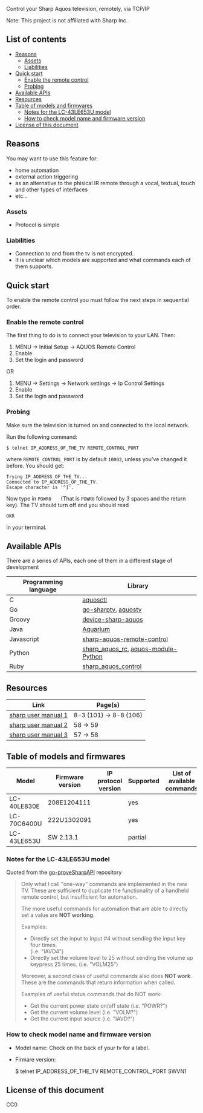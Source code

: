 Control your Sharp Aquos television, remotely, via TCP/IP

Note: This project is not affiliated with Sharp Inc.

## List of contents

- [Reasons](index.html#reasons)
  - [Assets](index.html#assets)
  - [Liabilities](index.html#liabilities)
- [Quick start](index.html#quick-start)
  - [Enable the remote control](index.html#enable-the-remote-control)
  - [Probing](index.html#probing)
- [Available APIs](index.html#available-apis)
- [Resources](index.html#resources)
- [Table of models and firmwares](index.html#table-of-models-and-firmwares)
  - [Notes for the LC-43LE653U model](index.html#notes-for-the-lc-43le653u-model)
  - [How to check model name and firmware version](index.html#how-to-check-model-name-and-firmware-version)
- [License of this document](index.html#license-of-this-document)

## Reasons

You may want to use this feature for:

- home automation
- external action triggering
- as an alternative to the phisical IR remote
  through a vocal, textual, touch and other types of interfaces
- etc...

### Assets

- Protocol is simple

### Liabilities

- Connection to and from the tv is not encrypted.
- It is unclear which models are supported and what commands each of them 
  supports.

## Quick start

To enable the remote control you must follow the next steps in sequential 
order.

### Enable the remote control

The first thing to do is to connect your television to your
LAN. Then:

1. MENU -> Initial Setup -> AQUOS Remote Control
2. Enable
3. Set the login and password

OR

1. MENU -> Settings -> Network settings -> Ip Control Settings
2. Enable 
3. Set the login and password

### Probing

Make sure the television is turned on and connected to the local network.

Run the following command:

```shell
$ telnet IP_ADDRESS_OF_THE_TV REMOTE_CONTROL_PORT
```

where `REMOTE_CONTROL_PORT` is by default `10002`, unless you've changed it 
before. You should get:

    Trying IP_ADDRESS_OF_THE_TV...
    Connected to IP_ADDRESS_OF_THE_TV.
    Escape character is '^]'.

Now type in `POWR0   ` (That is `POWR0` followed by 3 spaces and the return 
key). The TV should turn off and you should read

    OKR

in your terminal.

## Available APIs

There are a series of APIs, each one of them in a different stage of 
development 

| Programming language | Library |
|----------------------|---------|
| C | [aquosctl](https://github.com/jdwhite/aquosctl) |
| Go | [go-sharptv](https://github.com/golliher/go-sharptv),  [aquostv](https://github.com/tknhs/aquostv) |
| Groovy | [device-sharp-aquos](https://github.com/KristopherKubicki/device-sharp-aquos) |
| Java | [Aquarium](https://github.com/kfriede/Aquarium) |
| Javascript | [sharp-aquos-remote-control](https://github.com/benburkhart1/sharp-aquos-remote-control) |
| Python | [sharp_aquos_rc](https://github.com/sharp-aquos-remote-control/sharp_aquos_rc),  [aquos-module-Python](https://github.com/thehappydinoa/aquos-module-Python) |
| Ruby | [sharp_aquos_control](https://github.com/zxjinn/sharp_aquos_control) |

## Resources

| Link | Page(s) |
|------|---------|
| [sharp user manual 1](http://files.sharpusa.com/Downloads/ForHome/HomeEntertainment/LCDTVs/Manuals/2014_TV_OM.pdf) | 8-3 (101) -> 8-8 (106) |
| [sharp user manual 2](http://www.sharp.co.uk/cps/rde/xbcr/documents/documents/om/11_lcd-tv/LC40-46LE830E-RU-LE831E-RU_OM_GB.pdf) | 58 -> 59 |
| [sharp user manual 3](http://files.sharpusa.com/Downloads/ForHome/HomeEntertainment/LCDTVs/Manuals/mon_man_LC70LE640U_LC60LE640U_LC52LE640U_LC70C6400U_LC60C6400U_LC52C6400U_LC80LE633U.pdf) | 57 -> 58|

## Table of models and firmwares

| Model       | Firmware version | IP protocol version | Supported | List of available commands |
|-------------|------------------|---------------------|-----------|----------------------------|
| LC-40LE830E | 208E1204111      |                     |  yes      |                            |
| LC-70C6400U | 222U1302091      |                     |  yes      |                            |
| LC-43LE653U | SW 2.13.1        |                     |  partial  |                            |

### Notes for the LC-43LE653U model

Quoted from the
[go-proveSharpAPI](https://github.com/golliher/go-proveSharpAPI/blob/master/report%20to%20sharp.md)
repository

> Only what I call "one-way" commands are implemented in the new TV.  These are 
> sufficient to duplicate the functionality of a handheld remote control, but 
> insufficient for automation.
>
> The more useful commands for automation that are able to directly set a value 
> are **NOT working**.
>
> Examples:
>
> - Directly set the input to input #4 without sending the input key four times.    
> (i.e.   "IAVD4")
> - Directly set the volume level to 25 without sending the volume up keypress 25 
> times. (i.e. "VOLM25")
> 
> Moreover, a second class of useful commands also does **NOT work**.  These 
> are the commands that return information when called.
>
> Examples of useful status commands that do NOT work:
>
> - Get the current power state on/off state (i.e. "POWR?")
> - Get the current volume level (i.e. "VOLM?")
> - Get the current input source (i.e. "IAVD?")

### How to check model name and firmware version

- Model name: Check on the back of your tv for a label.

- Firmare version:

    $ telnet IP_ADDRESS_OF_THE_TV REMOTE_CONTROL_PORT
    SWVN1


## License of this document

CC0

